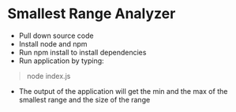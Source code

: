 # Smallest Range Analyzer

* Pull down source code
* Install node and npm
* Run npm install to install dependencies
* Run application by typing:
> node index.js
* The output of the application will get the min and the max of the smallest range and the size of the range